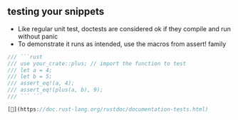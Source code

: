 ## testing your snippets

* Like regular unit test, doctests are considered ok if they compile and run without panic
* To demonstrate it runs as intended, use the macros from assert! family

```rust
/// ```rust
/// use your_crate::plus; // import the function to test
/// let a = 4;
/// let b = 5;
/// assert_eq!(a, 4);
/// assert_eq!(plus(a, b), 9);
/// ``` ``` 

[📒](https://doc.rust-lang.org/rustdoc/documentation-tests.html)